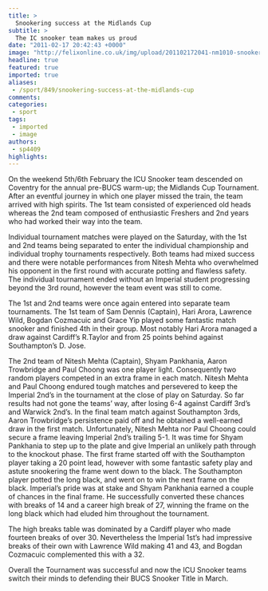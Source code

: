```yaml
---
title: >
  Snookering success at the Midlands Cup
subtitle: >
  The IC snooker team makes us proud
date: "2011-02-17 20:42:43 +0000"
image: "http://felixonline.co.uk/img/upload/201102172041-nm1010-snookers.jpg"
headline: true
featured: true
imported: true
aliases:
 - /sport/849/snookering-success-at-the-midlands-cup
comments:
categories:
 - sport
tags:
 - imported
 - image
authors:
 - sp4409
highlights:
---
```


On the weekend 5th/6th February the ICU Snooker team descended on Coventry for the annual pre-BUCS warm-up; the Midlands Cup Tournament. After an eventful journey in which one player missed the train, the team arrived with high spirits. The 1st team consisted of experienced old heads whereas the 2nd team composed of enthusiastic Freshers and 2nd years who had worked their way into the team.

Individual tournament matches were played on the Saturday, with the 1st and 2nd teams being separated to enter the individual championship and individual trophy tournaments respectively. Both teams had mixed success and there were notable performances from Nitesh Mehta who overwhelmed his opponent in the first round with accurate potting and flawless safety. The individual tournament ended without an Imperial student progressing beyond the 3rd round, however the team event was still to come.

The 1st and 2nd teams were once again entered into separate team tournaments. The 1st team of Sam Dennis (Captain), Hari Arora, Lawrence Wild, Bogdan Cozmacuic and Grace Yip played some fantastic match snooker and finished 4th in their group. Most notably Hari Arora managed a draw against Cardiff’s R.Taylor and from 25 points behind against Southampton’s D. Jose.

The 2nd team of Nitesh Mehta (Captain), Shyam Pankhania, Aaron Trowbridge and Paul Choong was one player light. Consequently two random players competed in an extra frame in each match. Nitesh Mehta and Paul Choong endured tough matches and persevered to keep the Imperial 2nd’s in the tournament at the close of play on Saturday. So far results had not gone the teams’ way, after losing 6-4 against Cardiff 3rd’s and Warwick 2nd’s. In the final team match against Southampton 3rds, Aaron Trowbridge’s persistence paid off and he obtained a well-earned draw in the first match. Unfortunately, Nitesh Mehta nor Paul Choong could secure a frame leaving Imperial 2nd’s trailing 5-1. It was time for Shyam Pankhania to step up to the plate and give Imperial an unlikely path through to the knockout phase. The first frame started off with the Southampton player taking a 20 point lead, however with some fantastic safety play and astute snookering the frame went down to the black. The Southampton player potted the long black, and went on to win the next frame on the black. Imperial’s pride was at stake and Shyam Pankhania earned a couple of chances in the final frame. He successfully converted these chances with breaks of 14 and a career high break of 27, winning the frame on the long black which had eluded him throughout the tournament.

The high breaks table was dominated by a Cardiff player who made fourteen breaks of over 30. Nevertheless the Imperial 1st’s had impressive breaks of their own with Lawrence Wild making 41 and 43, and Bogdan Cozmacuic complemented this with a 32.

Overall the Tournament was successful and now the ICU Snooker teams switch their minds to defending their BUCS Snooker Title in March.
